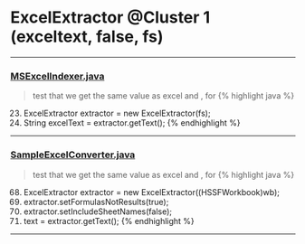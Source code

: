 # ExcelExtractor @Cluster 1 (exceltext, false, fs)

***

### [MSExcelIndexer.java](https://searchcode.com/codesearch/view/95551301/)
> test that we get the same value as excel and , for 
{% highlight java %}
23. ExcelExtractor extractor = new ExcelExtractor(fs);
24. String excelText = extractor.getText();
{% endhighlight %}

***

### [SampleExcelConverter.java](https://searchcode.com/codesearch/view/114502930/)
> test that we get the same value as excel and , for 
{% highlight java %}
68. ExcelExtractor extractor = new ExcelExtractor((HSSFWorkbook)wb);
69. extractor.setFormulasNotResults(true);
70. extractor.setIncludeSheetNames(false);
71. text = extractor.getText();
{% endhighlight %}

***

